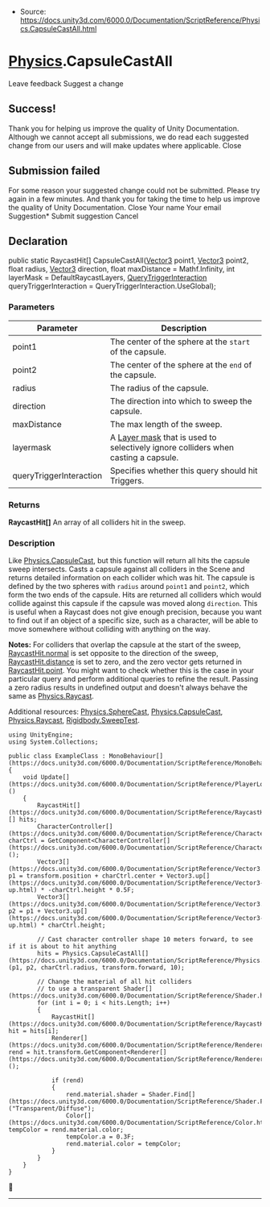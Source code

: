* Source: https://docs.unity3d.com/6000.0/Documentation/ScriptReference/Physics.CapsuleCastAll.html

#  [Physics](https://docs.unity3d.com/6000.0/Documentation/ScriptReference/Physics.html).CapsuleCastAll
Leave feedback
Suggest a change
## Success!
Thank you for helping us improve the quality of Unity Documentation. Although we cannot accept all submissions, we do read each suggested change from our users and will make updates where applicable.
Close
## Submission failed
For some reason your suggested change could not be submitted. Please <a>try again</a> in a few minutes. And thank you for taking the time to help us improve the quality of Unity Documentation.
Close
Your name Your email Suggestion* Submit suggestion
Cancel
## Declaration
public static RaycastHit[] CapsuleCastAll([Vector3](https://docs.unity3d.com/6000.0/Documentation/ScriptReference/Vector3.html) point1, [Vector3](https://docs.unity3d.com/6000.0/Documentation/ScriptReference/Vector3.html) point2, float radius, [Vector3](https://docs.unity3d.com/6000.0/Documentation/ScriptReference/Vector3.html) direction, float maxDistance = Mathf.Infinity, int layerMask = DefaultRaycastLayers, [QueryTriggerInteraction](https://docs.unity3d.com/6000.0/Documentation/ScriptReference/QueryTriggerInteraction.html) queryTriggerInteraction = QueryTriggerInteraction.UseGlobal); 
### Parameters
Parameter | Description  
---|---  
point1 | The center of the sphere at the `start` of the capsule.  
point2 | The center of the sphere at the `end` of the capsule.  
radius | The radius of the capsule.  
direction | The direction into which to sweep the capsule.  
maxDistance | The max length of the sweep.  
layermask | A [Layer mask](https://docs.unity3d.com/6000.0/Documentation/Manual/Layers.html) that is used to selectively ignore colliders when casting a capsule.  
queryTriggerInteraction | Specifies whether this query should hit Triggers.  
### Returns
**RaycastHit[]** An array of all colliders hit in the sweep. 
### Description
Like [Physics.CapsuleCast](https://docs.unity3d.com/6000.0/Documentation/ScriptReference/Physics.CapsuleCast.html), but this function will return all hits the capsule sweep intersects.
Casts a capsule against all colliders in the Scene and returns detailed information on each collider which was hit. The capsule is defined by the two spheres with `radius` around `point1` and `point2`, which form the two ends of the capsule. Hits are returned all colliders which would collide against this capsule if the capsule was moved along `direction`. This is useful when a Raycast does not give enough precision, because you want to find out if an object of a specific size, such as a character, will be able to move somewhere without colliding with anything on the way.  
  
**Notes:** For colliders that overlap the capsule at the start of the sweep, [RaycastHit.normal](https://docs.unity3d.com/6000.0/Documentation/ScriptReference/RaycastHit-normal.html) is set opposite to the direction of the sweep, [RaycastHit.distance](https://docs.unity3d.com/6000.0/Documentation/ScriptReference/RaycastHit-distance.html) is set to zero, and the zero vector gets returned in [RaycastHit.point](https://docs.unity3d.com/6000.0/Documentation/ScriptReference/RaycastHit-point.html). You might want to check whether this is the case in your particular query and perform additional queries to refine the result. Passing a zero radius results in undefined output and doesn't always behave the same as [Physics.Raycast](https://docs.unity3d.com/6000.0/Documentation/ScriptReference/Physics.Raycast.html).  
  
Additional resources: [Physics.SphereCast](https://docs.unity3d.com/6000.0/Documentation/ScriptReference/Physics.SphereCast.html), [Physics.CapsuleCast](https://docs.unity3d.com/6000.0/Documentation/ScriptReference/Physics.CapsuleCast.html), [Physics.Raycast](https://docs.unity3d.com/6000.0/Documentation/ScriptReference/Physics.Raycast.html), [Rigidbody.SweepTest](https://docs.unity3d.com/6000.0/Documentation/ScriptReference/Rigidbody.SweepTest.html).
```
using UnityEngine;
using System.Collections;  
  
public class ExampleClass : MonoBehaviour[](https://docs.unity3d.com/6000.0/Documentation/ScriptReference/MonoBehaviour.html)
{
    void Update[](https://docs.unity3d.com/6000.0/Documentation/ScriptReference/PlayerLoop.Update.html)()
    {
        RaycastHit[](https://docs.unity3d.com/6000.0/Documentation/ScriptReference/RaycastHit.html)[] hits;
        CharacterController[](https://docs.unity3d.com/6000.0/Documentation/ScriptReference/CharacterController.html) charCtrl = GetComponent<CharacterController[](https://docs.unity3d.com/6000.0/Documentation/ScriptReference/CharacterController.html)>();
        Vector3[](https://docs.unity3d.com/6000.0/Documentation/ScriptReference/Vector3.html) p1 = transform.position + charCtrl.center + Vector3.up[](https://docs.unity3d.com/6000.0/Documentation/ScriptReference/Vector3-up.html) * -charCtrl.height * 0.5F;
        Vector3[](https://docs.unity3d.com/6000.0/Documentation/ScriptReference/Vector3.html) p2 = p1 + Vector3.up[](https://docs.unity3d.com/6000.0/Documentation/ScriptReference/Vector3-up.html) * charCtrl.height;  
  
        // Cast character controller shape 10 meters forward, to see if it is about to hit anything
        hits = Physics.CapsuleCastAll[](https://docs.unity3d.com/6000.0/Documentation/ScriptReference/Physics.CapsuleCastAll.html)(p1, p2, charCtrl.radius, transform.forward, 10);  
  
        // Change the material of all hit colliders
        // to use a transparent Shader[](https://docs.unity3d.com/6000.0/Documentation/ScriptReference/Shader.html)
        for (int i = 0; i < hits.Length; i++)
        {
            RaycastHit[](https://docs.unity3d.com/6000.0/Documentation/ScriptReference/RaycastHit.html) hit = hits[i];
            Renderer[](https://docs.unity3d.com/6000.0/Documentation/ScriptReference/Renderer.html) rend = hit.transform.GetComponent<Renderer[](https://docs.unity3d.com/6000.0/Documentation/ScriptReference/Renderer.html)>();  
  
            if (rend)
            {
                rend.material.shader = Shader.Find[](https://docs.unity3d.com/6000.0/Documentation/ScriptReference/Shader.Find.html)("Transparent/Diffuse");
                Color[](https://docs.unity3d.com/6000.0/Documentation/ScriptReference/Color.html) tempColor = rend.material.color;
                tempColor.a = 0.3F;
                rend.material.color = tempColor;
            }
        }
    }
}

```

* * *
